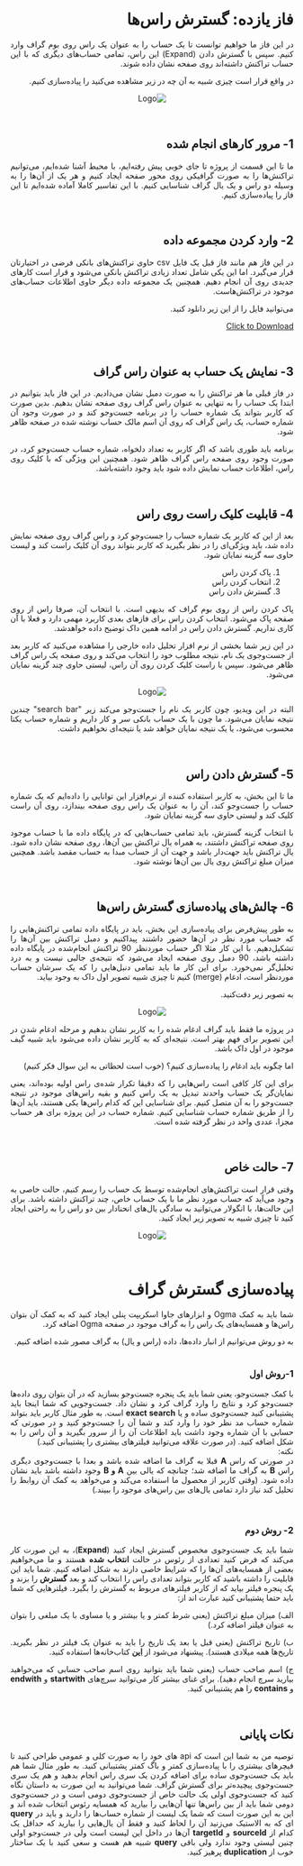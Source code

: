 <div dir="rtl" align='justify'>

# فاز یازده: گسترش راس‌ها
در این فاز ما خواهیم توانست تا یک حساب را به عنوان یک راس روی بوم گراف وارد کنیم. سپس با گسترش دادن (Expand) این راس، تمامی حساب‌های دیگری که با این حساب تراکنش داشته‌اند روی صفحه نشان داده شوند.

در واقع قرار است چیزی شبیه به آن چه در زیر مشاهده می‌کنید را پیاده‌سازی کنیم.

<p align="center" style="text-align:center;"><img src="expand3.gif" alt="Logo" align="cneter"></p>

<br>

## 1- مرور کارهای انجام شده
ما تا این قسمت از پروژه تا جای خوبی پیش رفته‌ایم،  با محیط آشنا شده‌ایم، می‌توانیم تراکنش‌ها را به صورت گرافیکی روی محور صفحه ایجاد کنیم و هر یک از آن‌ها را به وسیله دو راس و یک یال گراف شناسایی کنیم.
با این تفاسیر کاملا آماده شده‌ایم تا این فاز را پیاده‌سازی کنیم.

<br>

## 2- وارد کردن مجموعه داده 
در این فاز هم مانند فاز قبل یک فایل csv حاوی تراکنش‌های بانکی فرضی در اختیارتان قرار می‌گیرد. اما این یکی شامل تعداد زیادی تراکنش بانکی می‌شود و قرار است کارهای جدیدی روی آن انجام دهیم. همچنین یک مجموعه داده دیگر حاوی اطلاعات حساب‌های موجود در تراکنش‌هاست. 

می‌توانید فایل را از این زیر دانلود کنید.

<a href="testData1.zip" download>Click to Download</a>

<br>

## 3- نمایش یک حساب به عنوان راس گراف
در فاز قبلی ما هر تراکنش را به صورت دمبل نشان می‌دادیم. در این فاز باید بتوانیم در ابتدا یک حساب را به تنهایی به عنوان راس گراف روی صفحه نشان بدهیم. بدین صورت که کاربر بتواند یک شماره حساب را در برنامه جست‌وجو کند و در صورت وجود آن شماره حساب، یک راس گراف که روی آن اسم مالک حساب نوشته شده در صفحه ظاهر شود.

برنامه باید طوری باشد که اگر کاربر به تعداد دلخواه، شماره حساب جست‌وجو کرد، در صورت وجود روی صفحه راس گراف ظاهر شود.
همچنین این ویژگی‌ که با کلیک روی راس، اطلاعات حساب نمایش داده شود باید وجود داشته‌باشد.

<br>

## 4-  قابلیت کلیک راست روی راس
بعد از این که کاربر یک شماره حساب را جست‌وجو کرد و راس گراف روی صفحه نمایش داده شد، باید ویژگی‌ای را در نظر بگیرید که کاربر بتواند روی آن کلیک راست کند و لیست حاوی سه گزینه‌ نمایان شود.

1. پاک کردن راس
1. انتخاب کردن راس
1. گسترش دادن راس

پاک کردن راس از روی بوم گراف که بدیهی است. با انتخاب آن، صرفا راس از روی صفحه پاک می‌شود. انتخاب کردن راس برای فاز‌های بعدی کاربرد مهمی دارد و فعلا با آن کاری نداریم. گسترش دادن راس در ادامه همین داک توضیح داده خواهدشد.

در این زیر شما بخشی از نرم افزار تحلیل داده خارجی را مشاهد‌ه می‌کنید که کاربر بعد از جست‌وجوی یک نام، نتیجه مطلوب خود را انتخاب می‌کند و روی صفحه یک راس گراف ظاهر می‌شود. سپس با راست کلیک کردن روی آن راس، لیستی حاوی چند گزینه نمایان می‌شود.


<p align="center" style="width:70% text-align:center;" ><img src="palantir.gif" alt="Logo"  align="cneter"  style="center"></p>

البته در این ویدیو، چون کاربر یک نام را جست‌وجو می‌کند زیر "search bar" چندین نتیجه نمایان می‌شود. ما چون با یک حساب بانکی سر و کار داریم و شماره حساب یکتا محسوب می‌شود، یا یک نتیجه نمایان خواهد شد یا نتیجه‌ای نخواهیم داشت.

<br>

## 5-  گسترش دادن راس
ما تا این بخش، به کاربر استفاده کننده از نرم‌افزار این توانایی را داده‌ایم که یک شماره حساب را جست‌وجو کند، آن را به عنوان یک راس روی صفحه بیندازد، روی آن راست کلیک کند و لیستی حاوی سه گزینه نمایان شود.

با انتخاب گزینه گسترش، باید تمامی حساب‌هایی که در پایگاه داده ما با حساب موجود روی صفحه تراکنش داشتند، به همراه یال تراکنش‌ بین آن‌ها، روی صفحه نشان داده شود. یال تراکنش باید جهت‌دار باشد و جهت آن از حساب مبدا به حساب مقصد باشد. همچنین میزان مبلغ تراکنش روی یال بین آن‌ها نوشته شود.

<br>

## 6-  چالش‌های پیاده‌سازی گسترش راس‌ها
به طور پیش‌فرض برای پیاده‌سازی این بخش، باید در پایگاه‌ داده تمامی تراکنش‌هایی را که حساب مورد نظر در آن‌ها حضور داشتند پیداکنیم و دمبل تراکنش‌ بین‌ آن‌ها را تشکیل‌دهیم. با این کار مثلا اگر حساب موردنظر 90 تراکنش انجام‌شده در پایگاه داده داشته باشد، 90 دمبل روی صفحه ایجاد می‌شود که نتیجه‌ی جالبی نیست و به درد تحلیل‌گر نمی‌خورد. برای این کار ما باید تمامی دنبل‌هایی را که یک سرشان حساب موردنظر است، ادغام (merge) کنیم تا چیزی شبیه تصویر اول داک به وجود بیاید.

به تصویر زیر دقت‌کنید.

<p align="center" style="text-align:center;"><img src="convertgif.gif" alt="Logo"  align="cneter"></p>

 در پروژه ما فقط باید گراف ادغام شده را به کاربر نشان بدهیم و مرحله ادغام شدن در این تصویر برای فهم بهتر است. نتیجه‌ای که به کاربر نشان داده می‌شود باید شبیه گیف موجود در اول داک باشد.

اما چگونه باید ادغام را پیاده‌سازی کنیم؟ (خوب است لحظاتی به این سوال فکر کنیم)

برای این کار کافی است راس‌هایی را که دقیقا تکرار شده‌ی راس اولیه بوده‌اند، یعنی نمایان‌گر یک حساب واحدند تبدیل به یک راس کنیم و بقیه راس‌های موجود در نتیجه جست‌‌و‌جو را به آن متصل کنیم. برای شناسایی این که کدام راس‌ها یکی هستند، باید آن‌ها را از طریق شماره حساب شناسایی کنیم. شماره حساب در این پروژه برای هر حساب مجزا، عددی واحد در نظر گرفته شده‌ است.

<br>

## 7-  حالت خاص
وقتی قرار است تراکنش‌های انجام‌شده توسط یک حساب را رسم کنیم، حالت خاصی به وجود می‌آید که حساب مورد نظر ما با یک حساب خاص، چند تراکنش داشته باشد. 
برای این حالت‌ها، با انگولار می‌توانید به سادگی یال‌های انحنادار بین دو راس را به راحتی ایجاد کنید تا چیزی شبیه به تصویر زیر ایجاد کنید.

<p align="center" style="text-align:center;"><img src="curve.jpg" alt="Logo"  align="cneter"></p>

<br>

# پیاده‌سازی گسترش گراف

شما باید به کمک
Ogma و ابزار‌های جاوا اسکریپت پنلی ایجاد کنید که به کمک آن بتوان راس‌ها و همسایه‌های یک راس را به گراف
موجود در صفحه Ogma اضافه کرد.

<div dir="rtl">
به دو روش می‌توانیم از انبار داده‌ها، داده (راس و یال) به گراف مصور شده اضافه کنیم.</div>

<br>

### 1-روش اول 
با کمک جست‌وجو، یعنی
شما باید یک پنجره جست‌وجو بسازید که در آن بتوان روی داده‌ها جست‌وجو کرد و نتایج را وارد گراف کرد و نشان داد. جست‌وجویی که شما اینجا باید پشتیبانی کنید جست‌وجوی ساده و یا <strong>exact search</strong> است. به طور مثال
کاربر باید بتواند شماره حساب مد نظر خود را وارد کند و شما آن را جست‌وجو کنید و در صورتی که حسابی با آن شماره
وجود داشت باید اطلاعات آن را از سرور بگیرید و آن راس را به شکل اضافه کنید. (در
صورت علاقه می‌توانید فیلتر‌های بیشتری را پشتیبانی کنید.)
<br>نکته:</br>
 در صورتی که
 راس <strong>A</strong> قبلا به گراف ما اضافه شده باشد و بعدا با جست‌وجوی دیگری راس <strong>B</strong> به گراف
ما اضافه شد؛ چنانچه که یالی بین <strong>A و B</strong> وجود داشته باشد باید نشان داده شود. (وقتی کاربر از
 محصول ما استفاده می‌کند و می‌خواهد به کمک آن روابط را تحلیل کند نیاز دارد تمامی یال‌های بین راس‌های موجود
را ببیند.)

<br>

### 2- روش دوم
شما باید یک جست‌وجوی
مخصوص گسترش ایجاد کنید (<strong>Expand</strong>)، به این صورت کار می‌کند که فرض کنید تعدادی از رئوس در حالت
<strong>انتخاب شده</strong> هستند و ما می‌خواهیم بعضی از همسایه‌های آن‌ها را که شرایط خاصی دارند به شکل
اضافه کنیم. شما باید این قابلیت را داشته باشید که کاربر بتواند تعدادی راس را انتخاب کند
و بعد <strong>گسترش</strong> را بزند و یک پنجره فیلتر بیاید که از کاربر فیلتر‌های مربوط به گسترش را
بگیرد. فیلتر‌هایی که شما باید حتما پشتیبانی کنید عبارت اند از:

الف) میزان مبلغ
تراکنش (یعنی شرط کمتر و یا بیشتر و یا مساوی با یک مبلغی را بتوان به عنوان فیلتر اضافه کرد.)

ب) تاریخ تراکنش
    (یعنی قبل یا بعد یک تاریخ را باید به عنوان یک فیلتر در نظر بگیرید. تاریخ‌ها همه میلادی هستند). پیشنهاد
    می‌شود از <strong><a href="https://blog.logrocket.com/javascript-date-libraries/">این</a></strong> کتاب‌خانه‌ها استفاده کنید.

ج) اسم صاحب حساب
    (یعنی شما باید بتوانید روی&nbsp;اسم صاحب حسابی که می‌خواهید بیارید سرچ انجام دهید). برای غنای بیشتر کار
    می‌توانید سرچ‌های <strong>startwith</strong> و <strong>endwith </strong> و <strong>contains</strong> را هم
    پشتیبانی کنید.&nbsp;&nbsp;

<br>

## نکات پایانی

توصیه من به شما این
است که api های خود را به صورت کلی و عمومی طراحی کنید تا فیچر‌های بیشتری را با پیاده‌سازی کمتر و باگ کمتر
پشتیبانی کنید.
به طور مثال شما هم
باید یک جست‌وجوی ساده برای اضافه کردن یک سری راس انجام بدهید و هم یک سری جست‌وجوی پیچیده‌تر برای گسترش گراف.
شما می‌توانید به این صورت به داستان نگاه کنید که جست‌وجوی اولی یک حالت خاص از جست‌وجوی دومی است و در جست‌وجوی دومی شما
باید از بین راس‌ها تنها آن‌هایی را بیارید که همسایه رئوس انتخاب شده اند و این به
این صورت است که شما یک لیست از شماره حساب‌ها را دارید و باید در <strong>query</strong> ای که به الاستیک
می‌زنید آن را لحاظ کنید و فقط آن یال‌هایی را بیارید که حداقل یک کدام از <strong>sourceId</strong> و
<strong>targetId</strong> آن‌ها در داخل این لیست است ولی در جست‌وجو اولی چنین لیستی وجود ندارد ولی باقی
<strong>query</strong> شبیه هم هست و سعی کنید با یک ساختار خوب از <strong>duplication</strong> پرهیز کنید.

</div>
